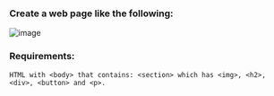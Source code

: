### Create a web page like the following:

![image](https://github.com/nsinorov/SoftUniMainPath/assets/45227327/5a448535-7e49-4aa9-8eaa-b38e0098d82b)

### Requirements:

    HTML with <body> that contains: <section> which has <img>, <h2>, <div>, <button> and <p>.
